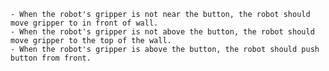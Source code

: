 
    - When the robot's gripper is not near the button, the robot should move gripper to in front of wall.
    - When the robot's gripper is not above the button, the robot should move gripper to the top of the wall.
    - When the robot's gripper is above the button, the robot should push button from front.